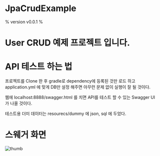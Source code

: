 # JpaCrudExample

% version v0.0.1 %

# User CRUD 예제 프로젝트 입니다. 

# API 테스트 하는 법 

프로젝트를 Clone 한 후 gradle로 dependency에 등록된 것만 로드 하고  application.yml 에 맞게 DB만 설정 해주면 아무런 문제 없이 실행이 잘 될 것이다.

웹에 localhost:8888/swagger.html 를 치면 API를 테스트 할 수 있는 Swagger UI가 나올 것이다.

테스트용 더미 데이터는 resourecs/dummy 에 json, sql 에 두었다.

# 스웨거 화면
![thumb](https://github.com/mightyTony/JpaCrudExample/assets/105908185/2fbb92c8-7be6-47df-9460-19eff80373dc)
